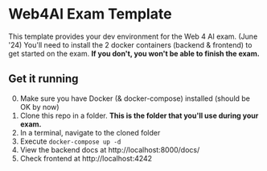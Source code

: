 # Web4AI Exam Template

This template provides your dev environment for the Web 4 AI exam. (June '24)
You'll need to install the 2 docker containers (backend & frontend) to get started on the exam.
**If you don't, you won't be able to finish the exam.**

## Get it running

0. Make sure you have Docker (& docker-compose) installed (should be OK by now)
1. Clone this repo in a folder. **This is the folder that you'll use during your exam.**
2. In a terminal, navigate to the cloned folder
3. Execute `docker-compose up -d`
4. View the backend docs at http://localhost:8000/docs/
5. Check frontend at http://localhost:4242
